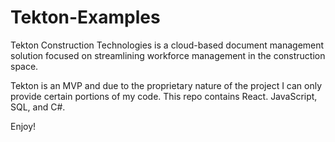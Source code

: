 # Tekton-Examples

Tekton Construction Technologies is a cloud-based document management solution focused on streamlining workforce management in the construction space.

Tekton is an MVP and due to the proprietary nature of the project I can only provide certain portions of my code. This repo contains React. JavaScript, SQL, and C#. 

Enjoy!
